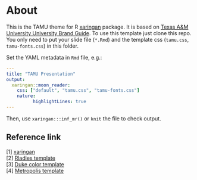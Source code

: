# About

This is the TAMU theme for R [xaringan](https://github.com/yihui/xaringan) package. It is based on [Texas A&M University University Brand Guide](https://brandguide.tamu.edu/).
To use this template just clone this repo. You only need to put your slide file (`*.Rmd`) and the template css (`tamu.css`, `tamu-fonts.css`) in this folder.

Set the YAML metadata in `Rmd` file, e.g.:

```yaml
---
title: "TAMU Presentation"
output:
  xaringan::moon_reader:
    css: ["default", "tamu.css", "tamu-fonts.css"]
    nature:
          highlightLines: true
---
```

Then, use `xaringan:::inf_mr()` or `knit` the file to check output.

## Reference link
[1] [xaringan](https://github.com/yihui/xaringan)  
[2] [Rladies template](https://alison.rbind.io/slides/rladies-demo-slides.html)  
[3] [Duke color template](https://github.com/libjohn/slide-template-dukeu)  
[4] [Metropolis template](https://github.com/pat-s/xaringan-metropolis)  
